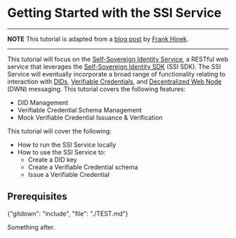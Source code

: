 # Getting Started with the SSI Service

---

**NOTE**
This tutorial is adapted from a 
[blog post](https://frankhinek.com/getting-started-with-tbds-ssi-service/)
by [Frank Hinek](https://twitter.com/frankhinek).

---

This tutorial will focus on the 
[Self-Sovereign Identity Service](https://github.com/TBD54566975/ssi-service),
a RESTful web service that leverages the 
[Self-Sovereign Identity SDK](https://github.com/TBD54566975/ssi-sdk) (SSI SDK). The 
SSI Service will eventually incorporate a broad range of functionality relating to 
interaction with [DIDs](https://www.w3.org/TR/did-core/), 
[Verifiable Credentials](https://www.w3.org/TR/vc-data-model), and 
[Decentralized Web Node](https://identity.foundation/decentralized-web-node/spec/) (DWN) 
messaging. This tutorial covers the following features:

* DID Management
* Verifiable Credential Schema Management
* Mock Verifiable Credential Issuance & Verification

This tutorial will cover the following:

* How to run the SSI Service locally
* How to use the SSI Service to:
  * Create a DID key
  * Create a Verifiable Credential schema
  * Issue a Verifiable Credential

## Prerequisites

{"gitdown": "include", "file": "./TEST.md"}

Something after.